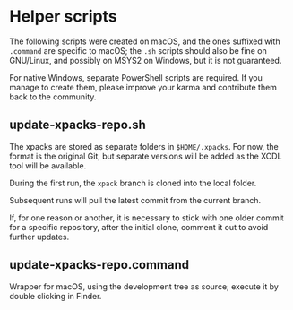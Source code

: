 # Helper scripts

The following scripts were created on macOS, and the ones suffixed with `.command` are specific to macOS; the `.sh` scripts should also be fine on GNU/Linux, and possibly on MSYS2 on Windows, but it is not guaranteed.

For native Windows, separate PowerShell scripts are required. If you manage to create them, please improve your karma and contribute them back to the community.

## update-xpacks-repo.sh

The xpacks are stored as separate folders in `$HOME/.xpacks`. For now, the format is the original Git, but separate versions will be added as the XCDL tool will be available.

During the first run, the `xpack` branch is cloned into the local folder.

Subsequent runs will pull the latest commit from the current branch.

If, for one reason or another, it is necessary to stick with one older commit for a specific repository, after the initial clone, comment it out to avoid further updates.

## update-xpacks-repo.command

Wrapper for macOS, using the development tree as source; execute it by double clicking in Finder.
